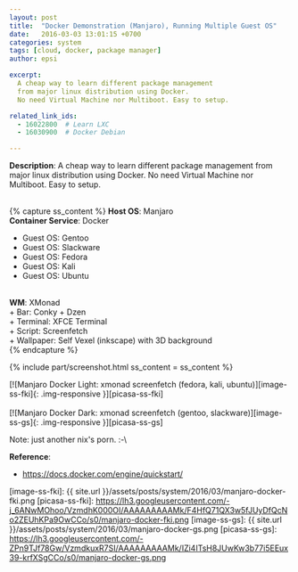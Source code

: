 ```yaml
---
layout: post
title:  "Docker Demonstration (Manjaro), Running Multiple Guest OS"
date:   2016-03-03 13:01:15 +0700
categories: system
tags: [cloud, docker, package manager]
author: epsi

excerpt: 
  A cheap way to learn different package management 
  from major linux distribution using Docker.
  No need Virtual Machine nor Multiboot. Easy to setup.

related_link_ids: 
  - 16022800  # Learn LXC
  - 16030900  # Docker Debian   

---
```


**Description**: A cheap way to learn different package management from major linux distribution using Docker. No need Virtual Machine nor Multiboot. Easy to setup.
<br/><br/>

{% capture ss_content %}
<strong>Host OS</strong>: Manjaro<br/>
<strong>Container Service</strong>: Docker<br/>
  + Guest OS: Gentoo<br/>
  + Guest OS: Slackware<br/>
  + Guest OS: Fedora<br/>
  + Guest OS: Kali<br/>
  + Guest OS: Ubuntu<br/>
<br/>
<strong>WM</strong>: XMonad<br/>
  + Bar: Conky + Dzen<br/>
  + Terminal: XFCE Terminal<br/>
  + Script: Screenfetch<br/>
  + Wallpaper: Self Vexel (inkscape) with 3D background<br/>
{% endcapture %}

{% include part/screenshot.html ss_content = ss_content %}

[![Manjaro Docker Light: xmonad screenfetch (fedora, kali, ubuntu)][image-ss-fki]{: .img-responsive }][picasa-ss-fki]
<br/><br/>
[![Manjaro Docker Dark: xmonad screenfetch (gentoo, slackware)][image-ss-gs]{: .img-responsive }][picasa-ss-gs]
<br/>

Note: just another nix's porn. :-\ <br/>

**Reference**:<br/>

* <https://docs.docker.com/engine/quickstart/>

[//]: <> ( -- -- -- links below -- -- -- )

[image-ss-fki]: {{ site.url }}/assets/posts/system/2016/03/manjaro-docker-fki.png
[picasa-ss-fki]: https://lh3.googleusercontent.com/-j_6ANwMOhoo/VzmdhK000OI/AAAAAAAAAMk/F4HfQ71QX3w5fJUyDfQcNo2ZEUhKPa9OwCCo/s0/manjaro-docker-fki.png
[image-ss-gs]: {{ site.url }}/assets/posts/system/2016/03/manjaro-docker-gs.png
[picasa-ss-gs]: https://lh3.googleusercontent.com/-ZPn9TJf78Gw/VzmdkuxR7SI/AAAAAAAAAMk/IZi4ITsH8JUwKw3b77i5EEux39-krfXSgCCo/s0/manjaro-docker-gs.png
